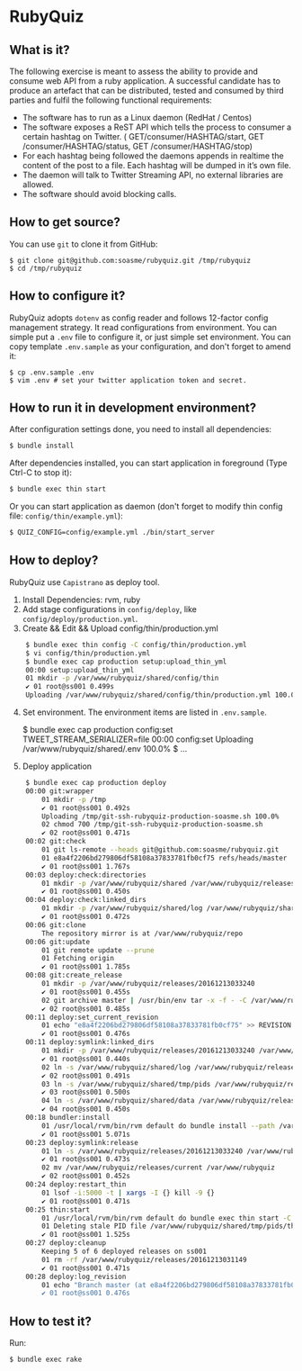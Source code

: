 # RubyQuiz

## What is it?

The following exercise is meant to assess the ability to provide and consume web
API from a ruby application. A successful candidate has to produce an artefact 
that can be distributed, tested and consumed by third parties and fulfil the 
following functional requirements:

- The software has to run as a Linux daemon (RedHat / Centos)
- The software exposes a ReST API which tells the process to consumer a certain
  hashtag on Twitter.  ( GET/consumer/HASHTAG/start, GET /consumer/HASHTAG/status,
  GET /consumer/HASHTAG/stop)
- For each hashtag being followed the daemons appends in realtime the content of
  the post to a file. Each hashtag will be dumped in it’s own file.
- The daemon will talk to Twitter Streaming API, no external libraries are allowed.
- The software should avoid blocking calls.

## How to get source?

You can use `git` to clone it from GitHub:

```env
$ git clone git@github.com:soasme/rubyquiz.git /tmp/rubyquiz
$ cd /tmp/rubyquiz
```

## How to configure it?

RubyQuiz adopts `dotenv` as config reader and follows 12-factor config management strategy.
It read configurations from environment. You can simple put a `.env` file to configure it,
or just simple set environment. You can copy template `.env.sample` as your configuration,
and don't forget to amend it:

```
$ cp .env.sample .env
$ vim .env # set your twitter application token and secret.
```

## How to run it in development environment?

After configuration settings done, you need to install all dependencies:

```bash
$ bundle install
```

After dependencies installed, you can start application in foreground (Type Ctrl-C to
stop it):

```bash
$ bundle exec thin start
```

Or you can start application as daemon (don't forget to modify thin config file: `config/thin/example.yml`):

```bash
$ QUIZ_CONFIG=config/example.yml ./bin/start_server
```

## How to deploy?

RubyQuiz use `Capistrano` as deploy tool.

1. Install Dependencies: rvm, ruby
2. Add stage configurations in `config/deploy`, like `config/deploy/production.yml`.
3. Create && Edit && Upload config/thin/production.yml

```bash
    $ bundle exec thin config -C config/thin/production.yml
    $ vi config/thin/production.yml
    $ bundle exec cap production setup:upload_thin_yml
    00:00 setup:upload_thin_yml
    01 mkdir -p /var/www/rubyquiz/shared/config/thin
    ✔ 01 root@ss001 0.499s
    Uploading /var/www/rubyquiz/shared/config/thin/production.yml 100.0%
```

4. Set environment. The environment items are listed in `.env.sample`.

    $ bundle exec cap production config:set TWEET_STREAM_SERIALIZER=file
    00:00 config:set
        Uploading /var/www/rubyquiz/shared/.env 100.0%
    $ ...

5. Deploy application

```bash
    $ bundle exec cap production deploy
    00:00 git:wrapper
        01 mkdir -p /tmp
        ✔ 01 root@ss001 0.492s
        Uploading /tmp/git-ssh-rubyquiz-production-soasme.sh 100.0%
        02 chmod 700 /tmp/git-ssh-rubyquiz-production-soasme.sh
        ✔ 02 root@ss001 0.471s
    00:02 git:check
        01 git ls-remote --heads git@github.com:soasme/rubyquiz.git
        01 e8a4f2206bd279806df58108a37833781fb0cf75	refs/heads/master
        ✔ 01 root@ss001 1.767s
    00:03 deploy:check:directories
        01 mkdir -p /var/www/rubyquiz/shared /var/www/rubyquiz/releases
        ✔ 01 root@ss001 0.450s
    00:04 deploy:check:linked_dirs
        01 mkdir -p /var/www/rubyquiz/shared/log /var/www/rubyquiz/shared/tmp/pids /var/www/rubyquiz/shared/data
        ✔ 01 root@ss001 0.472s
    00:06 git:clone
        The repository mirror is at /var/www/rubyquiz/repo
    00:06 git:update
        01 git remote update --prune
        01 Fetching origin
        ✔ 01 root@ss001 1.785s
    00:08 git:create_release
        01 mkdir -p /var/www/rubyquiz/releases/20161213033240
        ✔ 01 root@ss001 0.455s
        02 git archive master | /usr/bin/env tar -x -f - -C /var/www/rubyquiz/releases/20161213033240
        ✔ 02 root@ss001 0.485s
    00:11 deploy:set_current_revision
        01 echo "e8a4f2206bd279806df58108a37833781fb0cf75" >> REVISION
        ✔ 01 root@ss001 0.476s
    00:11 deploy:symlink:linked_dirs
        01 mkdir -p /var/www/rubyquiz/releases/20161213033240 /var/www/rubyquiz/releases/20161213033240/tmp
        ✔ 01 root@ss001 0.440s
        02 ln -s /var/www/rubyquiz/shared/log /var/www/rubyquiz/releases/20161213033240/log
        ✔ 02 root@ss001 0.491s
        03 ln -s /var/www/rubyquiz/shared/tmp/pids /var/www/rubyquiz/releases/20161213033240/tmp/pids
        ✔ 03 root@ss001 0.500s
        04 ln -s /var/www/rubyquiz/shared/data /var/www/rubyquiz/releases/20161213033240/data
        ✔ 04 root@ss001 0.450s
    00:18 bundler:install
        01 /usr/local/rvm/bin/rvm default do bundle install --path /var/www/rubyquiz/shared/bundle --without development …
        ✔ 01 root@ss001 5.071s
    00:23 deploy:symlink:release
        01 ln -s /var/www/rubyquiz/releases/20161213033240 /var/www/rubyquiz/releases/current
        ✔ 01 root@ss001 0.473s
        02 mv /var/www/rubyquiz/releases/current /var/www/rubyquiz
        ✔ 02 root@ss001 0.452s
    00:24 deploy:restart_thin
        01 lsof -i:5000 -t | xargs -I {} kill -9 {}
        ✔ 01 root@ss001 0.471s
    00:25 thin:start
        01 /usr/local/rvm/bin/rvm default do bundle exec thin start -C /var/www/rubyquiz/shared/config/thin/production.yml
        01 Deleting stale PID file /var/www/rubyquiz/shared/tmp/pids/thin.pid
        ✔ 01 root@ss001 1.525s
    00:27 deploy:cleanup
        Keeping 5 of 6 deployed releases on ss001
        01 rm -rf /var/www/rubyquiz/releases/20161213031149
        ✔ 01 root@ss001 0.471s
    00:28 deploy:log_revision
        01 echo "Branch master (at e8a4f2206bd279806df58108a37833781fb0cf75) deployed as release 20161213033240 by soasme…
        ✔ 01 root@ss001 0.476s
```

## How to test it?

Run:

```bash
$ bundle exec rake
```
